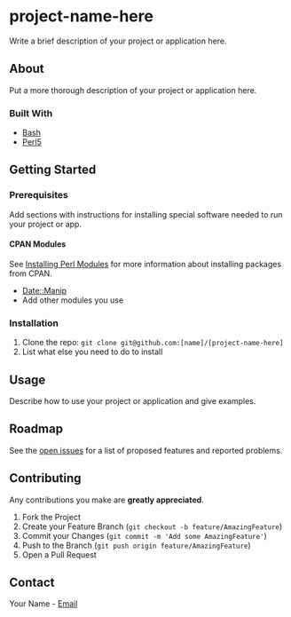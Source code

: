# project-name-here

Write a brief description of your project or application here.

## About

Put a more thorough description of your project or application here.

### Built With

* [Bash](https://www.gnu.org/software/bash/)
* [Perl5](https://www.perl.org/)

## Getting Started

### Prerequisites

Add sections with instructions for installing special software needed to run your project or app.

#### CPAN Modules

See [Installing Perl Modules](http://www.cpan.org/modules/INSTALL.html) for more information about installing packages from CPAN.

* [Date::Manip](https://metacpan.org/pod/Date::Manip)
* Add other modules you use

### Installation

1. Clone the repo:
  ```git clone git@github.com:[name]/[project-name-here]```
2. List what else you need to do to install

## Usage

Describe how to use your project or application and give examples.

## Roadmap

See the [open issues](https://github.com/[name]/[project-name-here]/issues) for a list of proposed features and reported problems.

## Contributing

Any contributions you make are **greatly appreciated**.

1. Fork the Project
2. Create your Feature Branch (`git checkout -b feature/AmazingFeature`)
3. Commit your Changes (`git commit -m 'Add some AmazingFeature'`)
4. Push to the Branch (`git push origin feature/AmazingFeature`)
5. Open a Pull Request

## Contact

Your Name - [Email](mailto:your.email@noaa.gov)
